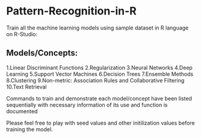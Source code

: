 # Pattern-Recognition-in-R

Train all the machine learning models using sample dataset in R language on R-Studio:

## Models/Concepts:
1.Linear Discriminant Functions
2.Regularization
3.Neural Networks
4.Deep Learning
5.Support Vector Machines
6.Decision Trees
7.Ensemble Methods
8.Clustering
9.Non-metric: Association Rules and Collaborative Filtering
10.Text Retrieval

Commands to train and demonstrate each model/concept have been listed sequentially with necessary information of its use and function is documented

Please feel free to play with seed values and other initilization values before training the model.
